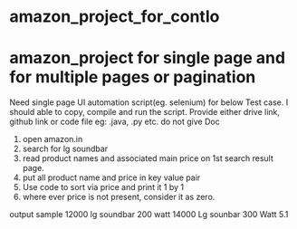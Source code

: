 # amazon_project_for_contlo
# amazon_project for single page and for multiple pages or pagination
Need single page UI automation script(eg. selenium) for below Test case.
I should able to copy, compile and run the script. 
Provide either drive link, github link or code file eg: .java, .py etc.
do not give Doc

1. open amazon.in
2. search for lg soundbar
3. read product names and associated main price on 1st search result page.
4. put all product name and price in key value pair
5. Use code to sort via price and print it 1 by 1 
6. where ever price is not present,  consider it as zero.

output sample
12000 lg soundbar 200 watt 
14000 Lg sounbar 300 Watt 5.1
